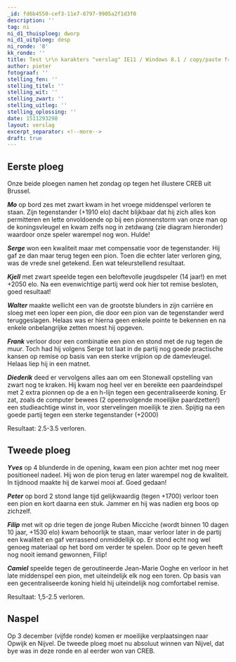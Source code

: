```yaml
---
_id: fd6b4550-cef3-11e7-8797-9905a2f1d3f0
description: ''
tag: ni
ni_d1_thuisploeg: dworp
ni_d1_uitploeg: desp
ni_ronde: '8'
kk_ronde: ''
title: Test \r\n karakters "verslag" IE11 / Windows 8.1 / copy/paste from MS Word
author: pieter
fotograaf: ''
stelling_fen: ''
stelling_titel: ''
stelling_wit: ''
stelling_zwart: ''
stelling_uitleg: ''
stelling_oplossing: ''
date: 1511293298
layout: verslag
excerpt_separator: <!--more-->
draft: true
---
```

## Eerste ploeg

Onze beide ploegen namen het zondag op tegen het illustere CREB uit Brussel.

**_Mo_** op bord zes met zwart kwam in het vroege middenspel verloren te staan. Zijn tegenstander (+1910 elo) dacht blijkbaar dat hij zich alles kon permitteren en lette onvoldoende op bij een pionnenstorm van onze man op de koningsvleugel en kwam zelfs nog in zetdwang (zie diagram hieronder) waardoor onze speler warempel nog won. Hulde!<!--more-->

**_Serge_** won een kwaliteit maar met compensatie voor de tegenstander. Hij gaf ze dan maar terug tegen een pion. Toen die echter later verloren ging, was de vrede snel getekend. Een wat teleurstellend resultaat.

**_Kjell_** met zwart speelde tegen een beloftevolle jeugdspeler (14 jaar!) en met +2050 elo. Na een evenwichtige partij werd ook hier tot remise besloten, goed resultaat!

**_Walter_** maakte wellicht een van de grootste blunders in zijn carrière en sloeg met een loper een pion, die door een pion van de tegenstander werd teruggeslagen. Helaas was er hierna geen enkele pointe te bekennen en na enkele onbelangrijke zetten moest hij opgeven.

**_Frank_** verloor door een combinatie een pion en stond met de rug tegen de muur. Toch had hij volgens Serge tot laat in de partij nog goede practische kansen op remise op basis van een sterke vrijpion op de damevleugel. Helaas liep hij in een matnet.

**_Diederik_** deed er vervolgens alles aan om een Stonewall opstelling van zwart nog te kraken. Hij kwam nog heel ver en bereikte een paardeindspel met 2 extra pionnen op de a en h-lijn tegen een gecentraliseerde koning. Er zat, zoals de computer bewees (2 opeenvolgende moeilijke paardzetten!) een studieachtige winst in, voor stervelingen moeilijk te zien. Spijtig na een goede partij tegen een sterke tegenstander (+2000)

Resultaat: 2.5-3.5 verloren.

## Tweede ploeg

**_Yves_** op 4 blunderde in de opening, kwam een pion achter met nog meer positioneel nadeel. Hij won de pion terug en later warempel nog de kwaliteit. In tijdnood maakte hij de karwei mooi af. Goed gedaan!

**_Peter_** op bord 2 stond lange tijd gelijkwaardig (tegen +1700) verloor toen een pion en kort daarna een stuk. Jammer en hij was nadien erg boos op zichzelf.

**_Filip_** met wit op drie tegen de jonge Ruben Micciche (wordt binnen 10 dagen 10 jaar, +1530 elo) kwam behoorlijk te staan, maar verloor later in de partij een kwaliteit en gaf verrassend onmiddellijk op. Er stond echt nog wel genoeg materiaal op het bord om verder te spelen. Door op te geven heeft nog nooit iemand gewonnen, Filip!

**_Camiel_** speelde tegen de geroutineerde Jean-Marie Ooghe en verloor in het late middenspel een pion, met uiteindelijk elk nog een toren. Op basis van een gecentraliseerde koning hield hij uiteindelijk nog comfortabel remise. 

Resultaat: 1,5-2.5 verloren.

## Naspel

Op 3 december (vijfde ronde) komen er moeilijke verplaatsingen naar Opwijk en Nijvel. De tweede ploeg moet nu absoluut winnen van Nijvel, dat bye was in deze ronde en al eerder won van CREB.
